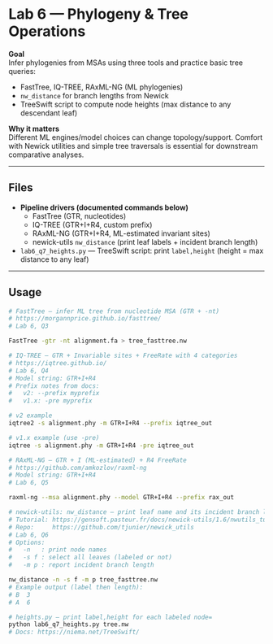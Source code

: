# Lab 6 — Phylogeny & Tree Operations

**Goal**  
Infer phylogenies from MSAs using three tools and practice basic tree queries:
- FastTree, IQ-TREE, RAxML-NG (ML phylogenies)
- `nw_distance` for branch lengths from Newick
- TreeSwift script to compute node heights (max distance to any descendant leaf)

**Why it matters**  
Different ML engines/model choices can change topology/support. Comfort with Newick utilities and simple tree traversals is essential for downstream comparative analyses.

---

## Files
- **Pipeline drivers (documented commands below)**  
  - FastTree (GTR, nucleotides)  
  - IQ-TREE (GTR+I+R4, custom prefix)  
  - RAxML-NG (GTR+I+R4, ML-estimated invariant sites)  
  - newick-utils `nw_distance` (print leaf labels + incident branch length)
- `lab6_q7_heights.py` — TreeSwift script: print `label,height` (height = max distance to any leaf)

---

## Usage

```bash
# FastTree — infer ML tree from nucleotide MSA (GTR + -nt)
# https://morgannprice.github.io/fasttree/
# Lab 6, Q3

FastTree -gtr -nt alignment.fa > tree_fasttree.nw

# IQ-TREE — GTR + Invariable sites + FreeRate with 4 categories
# https://iqtree.github.io/
# Lab 6, Q4
# Model string: GTR+I+R4
# Prefix notes from docs:
#   v2: --prefix myprefix
#   v1.x: -pre myprefix

# v2 example
iqtree2 -s alignment.phy -m GTR+I+R4 --prefix iqtree_out

# v1.x example (use -pre)
iqtree -s alignment.phy -m GTR+I+R4 -pre iqtree_out

# RAxML-NG — GTR + I (ML-estimated) + R4 FreeRate
# https://github.com/amkozlov/raxml-ng
# Model string: GTR+I+R4
# Lab 6, Q5

raxml-ng --msa alignment.phy --model GTR+I+R4 --prefix rax_out

# newick-utils: nw_distance — print leaf name and its incident branch length
# Tutorial: https://gensoft.pasteur.fr/docs/newick-utils/1.6/nwutils_tutorial.pdf
# Repo:     https://github.com/tjunier/newick_utils
# Lab 6, Q6
# Options:
#   -n   : print node names
#   -s f : select all leaves (labeled or not)
#   -m p : report incident branch length

nw_distance -n -s f -m p tree_fasttree.nw
# Example output (label then length):
# B  3
# A  6

# heights.py — print label,height for each labeled node=
python lab6_q7_heights.py tree.nw
# Docs: https://niema.net/TreeSwift/
